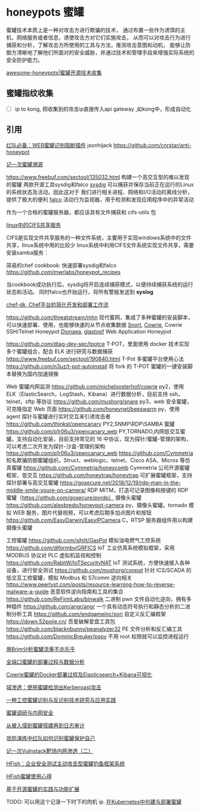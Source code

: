 # honeypots 蜜罐

蜜罐技术本质上是一种对攻击方进行欺骗的技术，
通过布置一些作为诱饵的主机、网络服务或者信息，诱使攻击方对它们实施攻击，
从而可以对攻击行为进行捕获和分析，了解攻击方所使用的工具与方法，推测攻击意图和动机，
能够让防御方清晰地了解他们所面对的安全威胁，并通过技术和管理手段来增强实际系统的安全防护能力。

[awesome-honeypots|蜜罐开源技术收集](https://github.com/paralax/awesome-honeypots)

## 蜜罐指纹收集

+ [ ] ip to kong, 把收集到的攻击ip直接传入api gateway ,如kong中，形成自动化

## 引用

[红队必备：WEB蜜罐识别阻断插件](https://www.freebuf.com/articles/web/246938.html)
jsonhijack
https://github.com/cnrstar/anti-honeypot

[记一次蜜罐溯源](https://www.freebuf.com/articles/web/246060.html)

https://www.freebuf.com/sectool/135032.html 构建一个高交互型的难以发现的蜜罐
两款开源工具sysdig和falco
[sysdig](http://www.sysdig.org/)
可以捕获并保存当前正在运行的Linux的系统状态及活动。因此这对于  我们进行相关进程、网络和I/O活动的离线分析，提供了极大的便利
[falco](https://sysdig.com/opensource/falco/) 
活动行为监视器，用于检测和发现应用程序中的异常活动

作为一个合格的蜜罐服务器，都应该具有文件捕获和 cifs-utils 包

[linux中的CIFS共享服务](https://blog.csdn.net/Hguan07/article/details/77278242)

CIFS是实现文件共享服务的一种文件系统，主要用于实现windows系统中的文件共享，linux系统中用的比较少
linux系统中利用CIFS文件系统实现文件共享，需要安装samba服务：

简易的chef cookbook: 快速部署sysdig和falco
https://github.com/mwrlabs/honeypot_recipes

当cookbook成功执行后，sysdig将开启连续捕获模式，以便持续捕获系统的运行状态和活动。
同时falco也开始运行，将所有警报发送到 **syslog**

[chef-dk, Chef平台的简化开发和部署工作流](https://www.kutu66.com/GitHub/article_134382)

https://github.com/threatstream/mhn 现代蜜网，集成了多种蜜罐的安装脚本，可以快速部署、使用，也能够快速的从节点收集数据
[Snort](https://snort.org/), 
[Cowrie](https://github.com/cowrie/cowrie), 
Cowrie SSH/Telnet Honeypot
[Dionaea](https://github.com/DinoTools/dionaea), 
[glastopf](https://github.com/mushorg/glastopf)
Web Application Honeypot

https://github.com/dtag-dev-sec/tpotce T-POT，里面使用 docker 技术实现多个蜜罐组合，配合 ELK 进行研究与数据捕获
https://www.freebuf.com/sectool/190840.html T-Pot 多蜜罐平台使用心法
https://github.com/n3uz/t-pot-autoinstall 将 fork 的 T-POT 蜜罐的一键安装脚本替换为国内加速镜像

Web 蜜罐内网监测
https://github.com/micheloosterhof/cowrie py2，使用 ELK（ElasticSearch，LogStash，Kibana）进行数据分析，目前支持 ssh，telnet，sftp 等协议
https://github.com/mushorg/snare py3，web 安全蜜罐，可克隆指定 Web 页面
https://github.com/honeynet/beeswarm py，使用 agent 探针与蜜罐进行实时交互来引诱攻击者
https://github.com/thinkst/opencanary PY2,SNMP\RDP\SAMBA 蜜罐
https://github.com/p1r06u3/opencanary_web PY,TORNADO,内网低交互蜜罐。支持自动化安装，目前支持常见的 16 中协议，现为探针/蜜罐-管理的架构，可以考虑二次开发为探针-沙盒-管理的架构
https://github.com/p1r06u3/opencanary_web
https://github.com/Cymmetria 知名欺骗防御蜜罐组织。Struct、weblogic、telnet、Cisco ASA、Micros 等仿真蜜罐
https://github.com/Cymmetria/honeycomb Cymmetria 公司开源蜜罐框架，低交互
https://github.com/honeytrap/honeytrap 可扩展蜜罐框架，支持探针部署与高交互蜜罐
https://gosecure.net/2018/12/19/rdp-man-in-the-middle-smile-youre-on-camera/ RDP MITM，打造可记录图像和按键的 RDP 蜜罐（https://github.com/gosecure/pyrdp）
摄像头蜜罐
https://github.com/alexbredo/honeypot-camera py，摄像头蜜罐。tornado 模拟 WEB 服务，图片代替视频，可以考虑后期多加点图片和按钮
https://github.com/EasyDarwin/EasyIPCamera C，RTSP 服务器组件用以构建摄像头蜜罐

工控蜜罐
https://github.com/sjhilt/GasPot 模拟油电燃气工控系统
https://github.com/djformby/GRFICS IoT 工业仿真系统模拟框架，采用 MODBUS 协议对 PLC 虚拟机监视和控制
https://github.com/RabitW/IoTSecurityNAT IoT 测试系统，方便快速接入各种设备，进行安全测试
https://github.com/mushorg/conpot 针对 ICS/SCADA 的低交互工控蜜罐，模拟 Modbus 和 S7comm
逆向相关
https://www.peerlyst.com/posts/resource-learning-how-to-reverse-malware-a-guide 恶意软件逆向指南和工具的集合
https://github.com/ReFirmLabs/binwalk 二进制 pwn 文件自动化逆向，拥有多种插件
https://github.com/angr/angr 一个具有动态符号执行和静态分析的二进制分析工具
https://github.com/endgameinc/xori 自定义反汇编框架
https://down.52pojie.cn/ 吾爱破解爱盘工具包
https://github.com/blacknbunny/peanalyzer32 PE 文件分析和反汇编工具
https://github.com/DominicBreuker/pspy 不用 root 权限就可以监控进程运行

[用Brim分析蜜罐流量不亦乐乎](https://www.freebuf.com/articles/ics-articles/245568.html)

[全端口蜜罐的部署过程与数据分析](https://www.freebuf.com/articles/network/240041.html)

[Cowrie蜜罐的Docker部署过程及Elasticsearch+Kibana可视化](https://www.freebuf.com/articles/network/236525.html)

[域渗透：使用蜜罐检测出Kerberoast攻击](https://www.freebuf.com/articles/system/232669.html)

[一种工控蜜罐识别与反识别技术研究与应用实践](https://www.freebuf.com/articles/ics-articles/230402.html)

[蜜罐调研与内网安全](https://xz.aliyun.com/t/7294)

[从被入侵到蜜罐搭建再到日志审计](https://www.anquanke.com/post/id/197662)

[攻防演练中红队如何识别蜜罐保护自己](https://www.freebuf.com/articles/network/236485.html)

[记一次Vulnstack靶场内网渗透（二）](https://www.freebuf.com/articles/network/244704.html)

[HFish：企业安全测试主动攻击型蜜罐钓鱼框架系统](https://www.freebuf.com/sectool/210318.html)

[HFish蜜罐使用心得](https://www.freebuf.com/vuls/220646.html)

[基于开源蜜罐的实践与功能扩展](https://www.freebuf.com/sectool/217256.html)

TODO: 可以用这个记录一下时下的肉机 ip.
[在Kubernetes中创建与部署蜜罐](https://www.freebuf.com/articles/network/208895.html)
